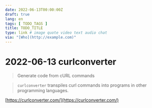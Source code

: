 ```yaml
---
date: 2022-06-13T00:00:00Z
draft: true
lang: en
tags: [ TODO_TAGS ]
title: TODO_TITLE
type: link # image quote video text audio chat
via: "[Who](http://example.com)"
---
```



# 2022-06-13 curlconverter


> Generate code from cURL commands

> `curlconverter` transpiles curl commands into programs in other programming languages.

[https://curlconverter.com/](https://curlconverter.com/)

